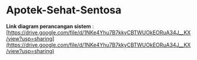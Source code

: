 # Apotek-Sehat-Sentosa

**Link diagram perancangan sistem** : [https://drive.google.com/file/d/1NKe4Yhu7B7kkyCBTWUOkEORuA34J__KX/view?usp=sharing](https://drive.google.com/file/d/1NKe4Yhu7B7kkyCBTWUOkEORuA34J__KX/view?usp=sharing)
